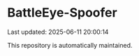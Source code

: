 # BattleEye-Spoofer

Last updated: 2025-06-11 20:00:14

This repository is automatically maintained.
